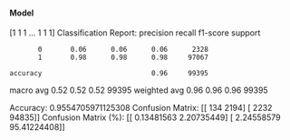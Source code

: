 #### Model
[1 1 1 ... 1 1 1]
Classification Report:
              precision    recall  f1-score   support

           0       0.06      0.06      0.06      2328
           1       0.98      0.98      0.98     97067

    accuracy                           0.96     99395
   macro avg       0.52      0.52      0.52     99395
weighted avg       0.96      0.96      0.96     99395

Accuracy: 0.9554705971125308
Confusion Matrix:
[[  134  2194]
 [ 2232 94835]]
Confusion Matrix (%):
[[ 0.13481563  2.20735449]
 [ 2.24558579 95.41224408]]
